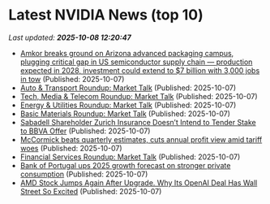 # Latest NVIDIA News (top 10)
_Last updated: **2025-10-08 12:20:47**_

- [Amkor breaks ground on Arizona advanced packaging campus, plugging critical gap in US semiconductor supply chain — production expected in 2028, investment could extend to $7 billion with 3,000 jobs in tow](https://www.tomshardware.com/tech-industry/semiconductors/amkor-breaks-ground-on-arizona-advanced-packaging-campus) (Published: 2025-10-07)
- [Auto & Transport Roundup: Market Talk](https://biztoc.com/x/d32cbf0a0f17d245) (Published: 2025-10-07)
- [Tech, Media & Telecom Roundup: Market Talk](https://biztoc.com/x/91b4efd049596c1a) (Published: 2025-10-07)
- [Energy & Utilities Roundup: Market Talk](https://biztoc.com/x/6bb55977ef1a1440) (Published: 2025-10-07)
- [Basic Materials Roundup: Market Talk](https://biztoc.com/x/b38d21ee45274385) (Published: 2025-10-07)
- [Sabadell Shareholder Zurich Insurance Doesn’t Intend to Tender Stake to BBVA Offer](https://biztoc.com/x/bd16edf5b562495f) (Published: 2025-10-07)
- [McCormick beats quarterly estimates, cuts annual profit view amid tariff woes](https://biztoc.com/x/8359fb62c4081152) (Published: 2025-10-07)
- [Financial Services Roundup: Market Talk](https://biztoc.com/x/c1125865c976401c) (Published: 2025-10-07)
- [Bank of Portugal ups 2025 growth forecast on stronger private consumption](https://biztoc.com/x/f7443d41325e5ad1) (Published: 2025-10-07)
- [AMD Stock Jumps Again After Upgrade. Why Its OpenAI Deal Has Wall Street So Excited](https://biztoc.com/x/85c165fc382a71b8) (Published: 2025-10-07)

